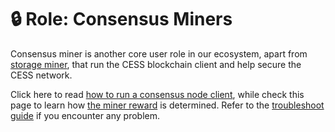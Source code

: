 # 🔒 Role: Consensus Miners

Consensus miner is another core user role in our ecosystem, apart from [storage miner](../storage-miner/), that run the CESS blockchain client and help secure the CESS network.

Click here to read [how to run a consensus node client](running.md), while check this page to learn how [the miner reward](reward.md) is determined. Refer to the [troubleshoot guide](../storage-miner/troubleshooting.md) if you encounter any problem.

